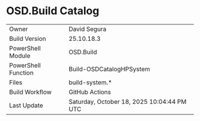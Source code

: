 ﻿# OSD.Build Catalog

| | |
|-|-|
| Owner | David Segura |
| Build Version | 25.10.18.3 |
| PowerShell Module | OSD.Build |
| PowerShell Function | Build-OSDCatalogHPSystem |
| Files | build-system.* |
| Build Workflow | GitHub Actions |
| Last Update | Saturday, October 18, 2025 10:04:44 PM UTC |
